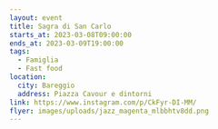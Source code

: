 ```yaml
---
layout: event
title: Sagra di San Carlo
starts_at: 2023-03-08T09:00:00
ends_at: 2023-03-09T19:00:00
tags:
  - Famiglia
  - Fast food
location:
  city: Bareggio
  address: Piazza Cavour e dintorni
link: https://www.instagram.com/p/CkFyr-DI-MM/
flyer: images/uploads/jazz_magenta_mlbbhtv8dd.png
---
```

